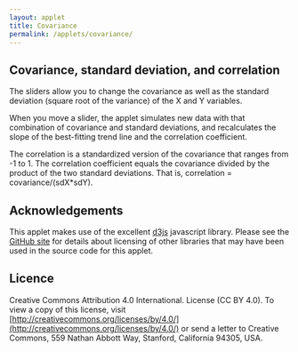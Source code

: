 ```yaml
---
layout: applet
title: Covariance
permalink: /applets/covariance/
---
```


## Covariance, standard deviation, and correlation

<div id="plot"></div>
<div id="controls"></div>
<script type="text/javascript">
    // written by Paul O. Lewis 20-Feb-2018

    // pseudo-random number generator
    var lot = new Random(12345);
    
    // determines whether regression line shown
    var regression = true;

    // width and height of svg
    var w = 600;
    var h = 600;
    var padding_top    = 80;
    var padding_bottom = 80;
    var padding_left   = 100;
    var padding_right  = 60;
    var plot_width     = w - padding_left - padding_right;
    var plot_height    = h - padding_top - padding_bottom;

    // bivariate normal
    var sdX   =  1.0;
    var sdY   =  1.0;
    var rho   =  0.5;
    var muX   =  5.0;
    var muY   =  5.0;
    
    var min_sd   = 0.001;
    var max_sd   = 1.5;
    var beta1min = -sdY/sdX;
    var beta1max =  sdY/sdX;
    var covmin   = -sdY*sdX;
    var covmax   =  sdY*sdX;
    
    // regression/correlation
    var beta0 = muY - beta1*muX;
    var beta1 = rho*sdY/sdX;
    var cov   = rho*sdX*sdY;
    
    // used for debugging
    var covXYhat = rho*sdX*sdY;
    var varXhat  = sdX*sdX;
    var sdXhat   = sdX;
    var varYhat  = sdY*sdY;
    var sdYhat   = sdY;
    var beta1hat = beta1;
    var rhohat   = rho;
    
    // plotting-related
    var xmin  =  0.0;
    var xmax  = 10.0;
    var ymin  =  0.0;
    var ymax  = 10.0;

    var npoints = 100; 
    var point_radius = 3;
    var pointdata = [];

    var nsegments = 100;
    var linedata = [];

    var brickred = "#B82E2E";
    
    // axes labels
    var axis_label_height = 12;
    var axis_label_height_pixels = axis_label_height + "px";

    // param labels
    var param_text_height = 14;
    var param_text_height_pixels = param_text_height + "px";

    // Select DIV element already created (see above) to hold SVG
    var plot_div = d3.select("div#plot");

    // Create SVG element
    var svg = plot_div.append("svg")
        .attr("width", w)
        .attr("height", h);

    // Create background rectangle used to capture drag events
    var bounding_rect = svg.append("rect")
        .attr("x", 0)
        .attr("y", 0)
        .attr("width", w)
        .attr("height", h)
        .attr("fill", "lavender");

    // Create scale for X axis
    var xscale = d3.scaleLinear()
        .domain([xmin, xmax])   // recalculated in refreshPlot()
        .range([padding_left, w - padding_right]);

    // Create scale for Y axis
    var yscale = d3.scaleLinear()
        .domain([ymin, ymax])
        .range([h - padding_bottom, padding_top]);
        
    // Create histogram for marginal X
    var histogramX = d3.histogram()
        .domain(xscale.domain())
        .thresholds(xscale.ticks(35))
        .value(function(d, i, data) {return d.cx;});
    
    // Create histogram for marginal Y
    var histogramY = d3.histogram()
        .domain(yscale.domain())
        .thresholds(yscale.ticks(35))
        .value(function(d, i, data) {return d.cy;});

    // Create scale for drawing line segments
    var line_scale = d3.scaleBand()
        .domain(d3.range(nsegments+1))
        .range(xscale.domain());

    // Function that draws a new sample of points
    pointdata = Array(npoints).fill({'cx':0, 'cy':0});
    function chooseNewPoints() {
        // Cholesky decomposition of Var-Cov matrix
        let A11 = sdX;
        let A12 = 0.0;
        let A21 = rho*sdY;
        let A22 = Math.sqrt(sdY*sdY - rho*rho*sdY*sdY);
        
        for (var i = 0; i < npoints; i++) {
            // uniform(0,1) random deviates
            let u1 = lot.random(0.0,1.0);
            let u2 = lot.random(0.0,1.0);
        
            // normal(0,1) random deviates
            let z1 = Math.sqrt(-2.0*Math.log(u1))*Math.cos(2.0*Math.PI*u2);
            let z2 = Math.sqrt(-2.0*Math.log(u1))*Math.sin(2.0*Math.PI*u2);
        
            let x = muX + A11*z1 + A12*z2;
            let y = muY + A21*z1 + A22*z2;
            pointdata[i] = {'cx':x, 'cy':y};
        }
    }
    chooseNewPoints();
    
    // Draw points
    function redrawPoints() {
        svg.selectAll("circle.points").remove();
        svg.selectAll("circle.points")
            .data(pointdata)
            .enter()
            .append("circle")
            .attr("class", "points")
            .attr("cx", function(d) {return xscale(d.cx);})
            .attr("cy", function(d) {return yscale(d.cy);})
            .attr("r", point_radius)
            .attr("fill", "black")
            .attr("stroke", "black")
            .style("visibility", function(d) {return d.cx >= xmin && d.cx <= xmax && d.cy >= ymin && d.cy <= ymax ? "visible" : "hidden"});
    }
    redrawPoints();
    
    // Draw histogram along X axis
    function redrawHistogramX() {
        var xbins = histogramX(pointdata);
        var xbinmax = Math.max.apply(Math, xbins.map(function(d) {return d.length;}))
        svg.selectAll("rect.histX").remove();
        svg.selectAll("rect.histX")
            .data(xbins)
            .enter()
            .append("rect")
            .attr("class", "histX")
            .attr("x", function(d) {return xscale(d.x0);})
            .attr("y", h - padding_bottom)
            .attr("width", function(d) {return xscale(d.x1) - xscale(d.x0);})
            .attr("height", function(d) {return 0.8*padding_bottom*d.length/xbinmax;})
            .attr("fill", function(d) {
                return "rgb(0, 0, " + (Math.floor(255.0*d.length/xbinmax)) + ")";
            })
            .attr("stroke", "none");
    }
    redrawHistogramX();
    
    // Draw histogram along Y axis
    function redrawHistogramY() {
        var ybins = histogramY(pointdata);
        var ybinmax = Math.max.apply(Math, ybins.map(function(d) {return d.length;}))
        svg.selectAll("rect.histY").remove();
        svg.selectAll("rect.histY")
            .data(ybins)
            .enter()
            .append("rect")
            .attr("class", "histY")
            .attr("x", function(d) {return padding_left - 0.8*padding_left*d.length/ybinmax;})
            .attr("y", function(d) {return yscale(d.x0);})
            .attr("width", function(d) {return 0.8*padding_left*d.length/ybinmax;})
            .attr("height", function(d) {return yscale(d.x0) - yscale(d.x1);})
            .attr("fill", function(d) {
                return "rgb(0, 0, " + (Math.floor(255.0*d.length/ybinmax)) + ")";
            })
            .attr("stroke", "none");
    }
    redrawHistogramY();
    
    function debugSummaryStats() {
        let sumXX = 0.0;                             
        let sumXY = 0.0;                             
        let sumYY = 0.0; 
        for (let i = 0; i < npoints; i++) {
            let x  = pointdata[i].cx;
            let cx = x - muX;
            let y  = pointdata[i].cy;
            let cy = y - muY;
            sumXX += cx*cx;
            sumYY += cy*cy;
            sumXY += cx*cy;
        }
        covXYhat = sumXY/(npoints-1);
        varXhat = sumXX/(npoints - 1);
        sdXhat = Math.sqrt(varXhat);
        varYhat = sumYY/(npoints - 1);
        sdYhat = Math.sqrt(varYhat);
        beta1hat = covXYhat/varXhat;
        rhohat   = beta1hat*sdXhat/sdYhat;
    }

    // Function that recalculates the line segments making up the main axis
    function recalcLineData() {
        linedata = [];
        beta0 = muY - beta1*muX;
        for (var i = 1; i < nsegments; i++) {
            let x = line_scale(i);
            let y = beta0 + beta1*x;
            if (x >= xmin && x <= xmax && y >= ymin && y <= ymax)
                linedata.push({'x':x, 'y':y});
        }
    }
    if (regression) {
        recalcLineData();
    }
    
    // Create path representing density curve
    var lineFunc = d3.line()
        .x(function(d) {return xscale(d.x);})
        .y(function(d) {return yscale(d.y);});

    // Draw regression line
    if (regression) {
        var regression_line = svg.append("path")
            .attr("id", "regression")
            .attr("d", lineFunc(linedata))
            .attr("fill", "none")
            .attr("stroke", brickred)
            .attr("stroke-width", 2)
            .style("pointer-events", "none");   // prevent line from intercepting drag events
    }

    // Create x axis
    var xaxis = d3.axisBottom(xscale)
        .tickValues([])
        .tickSize(0);
        //.ticks(4)
        //.tickFormat(d3.format(".2f"));

    // Add x axis to svg
    svg.append("g")
        .attr("id", "xaxis")
        .attr("class", "axis noselect")
        .attr("transform", "translate(0," + (h - padding_bottom) + ")")
        .call(xaxis);

    // Create y axis
    var yaxis = d3.axisLeft(yscale)
        .tickValues([])
        .tickSize(0);
        //.ticks(4)
        //.tickFormat(d3.format(".2f"));

    // Add y axis to svg
    svg.append("g")
        .attr("id", "yaxis")
        .attr("class", "axis noselect")
        .attr("transform", "translate(" + padding_left + ",0)")
        .call(yaxis);

    // Style the axes
    svg.selectAll('.axis line, .axis path')
        .style('stroke', 'black')
        .style('fill', 'none')
        .style('stroke-width', '1px')
        .style('shape-rendering', 'crispEdges');
    svg.selectAll('g#xaxis g.tick text')
        .style('font-family', 'Helvetica')
        .style('font-size', axis_label_height_pixels)
        .style('visibility','hidden');
    svg.selectAll('g#yaxis g.tick text')
        .style('font-family', 'Helvetica')
        .style('font-size', axis_label_height_pixels)
        .style('visibility','hidden');
    
    function updateSliders() {
        covmin = -sdY*sdX;
        covmax =  sdY*sdX;
        let covpct = 100*(cov - covmin)/(covmax - covmin);
        d3.select("input#covslider").property('value', covpct);                
        d3.select("label#covslider").html("&nbsp;covariance = " + d3.format(".3f")(cov));

        let sdXpct = 100*sdX/max_sd;
        d3.select("input#sdXslider").property('value', sdXpct);                
        d3.select("label#sdXslider").html("&nbsp;sdX = " + d3.format(".3f")(sdX));

        let sdYpct = 100*sdY/max_sd;
        d3.select("input#sdYslider").property('value', sdYpct);                
        d3.select("label#sdYslider").html("&nbsp;sdY = " + d3.format(".3f")(sdY));
        
        if (regression) {
            d3.select("p#betatext").html("slope = " + d3.format(".3f")(beta1));
        }
        d3.select("p#rhotext").html("correlation = " + d3.format(".3f")(rho));
    }
    
    function updatePlot() {
        // Recalculate points
        chooseNewPoints();
        redrawPoints();
        redrawHistogramX();
        redrawHistogramY();

        // Recalculate regression line and points
        if (regression) {
            recalcLineData();
            regression_line.attr("d", lineFunc(linedata));
        }
        
        //updateParameterDisplays();
        updateSliders();
    }

    // Select DIV element already created (see above) to hold SVG
    var controls_div  = d3.select("div#controls");
    
    //        cov              cov
    // rho = -----    beta1 = -----
    //       sX sY             sX^2
    
    if (regression) {
        addStatusText(controls_div, "betatext", "slope = " + d3.format(".3f")(beta1), false);
    }
    addStatusText(controls_div, "rhotext",  "correlation = " + d3.format(".3f")(rho), false);
    addSlider(controls_div, "covslider", "covariance", 100*(cov - covmin)/(covmax - covmin), function() {
        var pct = parseFloat(d3.select(this).property('value'));
        covmin = -sdY*sdX;
        covmax =  sdY*sdX;
        cov    =  covmin + pct*(covmax - covmin)/100;
        beta1  =  cov/(sdX*sdX);
        rho    =  cov/(sdX*sdY);
        updatePlot();
    });
    addSlider(controls_div, "sdXslider", "sdX", 100*(sdX/max_sd), function() {
        var pct = parseFloat(d3.select(this).property('value'));
        sdX = max_sd*pct/100;
        if (sdX < min_sd)
            sdX = min_sd;
        covmin = -sdY*sdX;
        covmax =  sdY*sdX;
        if (cov > covmax)
            cov = covmax;
        if (cov < covmin)
            cov = covmin;
        beta1  =  cov/(sdX*sdX);
        rho    =  cov/(sdX*sdY);
        updatePlot();
    });
    addSlider(controls_div, "sdYslider", "sdY", 100*(sdY/max_sd), function() {
        var pct = parseFloat(d3.select(this).property('value'));
        sdY = max_sd*pct/100;
        if (sdY < beta1*sdX)
            sdY = beta1*sdX;
        if (sdY < min_sd)
            sdY = min_sd;
        covmin = -sdY*sdX;
        covmax =  sdY*sdX;
        if (cov > covmax)
            cov = covmax;
        if (cov < covmin)
            cov = covmin;
        beta1  =  cov/(sdX*sdX);
        rho    =  cov/(sdX*sdY);
        updatePlot();
    });
    updateSliders();
    
    // set font for labels
    d3.selectAll("label")
        .style('font-family', 'Helvetica')
        .style('font-size', param_text_height_pixels);
</script>

The sliders allow you to change the covariance as well as the standard deviation (square root of the variance) of the X and Y variables.

When you move a slider, the applet simulates new data with that combination of covariance and standard deviations, and recalculates the slope of the best-fitting trend line and the correlation coefficient.

The correlation is a standardized version of the covariance that ranges from -1 to 1. The correlation coefficient equals the covariance divided by the product of the two standard deviations. That is, correlation = covariance/(sdX*sdY).

## Acknowledgements

This applet makes use of the excellent [d3js](https://d3js.org/) javascript library. Please see the 
[GitHub site](https://github.com/plewis/plewis.github.io/assets/js) 
for details about licensing of other libraries that may have been used in the 
source code for this applet.

## Licence

Creative Commons Attribution 4.0 International.
License (CC BY 4.0). To view a copy of this license, visit
[http://creativecommons.org/licenses/by/4.0/](http://creativecommons.org/licenses/by/4.0/) or send a letter to Creative Commons, 559
Nathan Abbott Way, Stanford, California 94305, USA.


